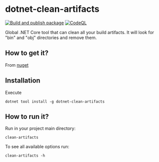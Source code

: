 # dotnet-clean-artifacts
[![Build and publish package](https://github.com/Arasz/dotnet-clean-artifacts/actions/workflows/dotnet.yml/badge.svg)](https://github.com/Arasz/dotnet-clean-artifacts/actions/workflows/dotnet.yml)
[![CodeQL](https://github.com/Arasz/dotnet-clean-artifacts/actions/workflows/github-code-scanning/codeql/badge.svg)](https://github.com/Arasz/dotnet-clean-artifacts/actions/workflows/github-code-scanning/codeql)

Global .NET Core tool that can clean all your build artifacts. It will look for "bin" and "obj" directories and remove them. 

## How to get it?
From [nuget](https://www.nuget.org/packages/dotnet-clean-artifacts)

## Installation
Execute
```
dotnet tool install -g dotnet-clean-artifacts
```

## How to run it?

Run in your project main directory:
```
clean-artifacts
```
To see all available options run:
```
clean-artifacts -h
```
